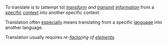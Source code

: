 To translate is to (attempt to) *[transform](https://github.com/gcassel/Modular-Organization-Terminology/blob/master/terms/transform.md) and [transmit](https://github.com/gcassel/Modular-Organization-Terminology/blob/master/terms/transmit.md) [information](https://github.com/gcassel/Modular-Organization-Terminology/blob/master/terms/information.md)* from a [specific](https://github.com/gcassel/Modular-Organization-Terminology/blob/master/terms/specific.md) [context](https://github.com/gcassel/Modular-Organization-Terminology/blob/master/terms/context.md) into another specific context.

Translation often [especially](https://github.com/gcassel/Modular-Organization-Terminology/blob/master/terms/specialize.md) means translating from a specific [language](https://github.com/gcassel/Modular-Organization-Terminology/blob/master/terms/language.md) into another language.

Translation usually requires *re-[factor](https://github.com/gcassel/Modular-Organization-Terminology/blob/master/terms/factor.md)ing of [elements](https://github.com/gcassel/Modular-Organization-Terminology/blob/master/terms/element.md)*.
